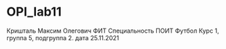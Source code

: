 # OPI_lab11
Кришталь
Максим
Олегович
ФИТ
Специальность ПОИТ
Футбол
Курс 1,  группа 5, подгруппа 2.
дата 25.11.2021
